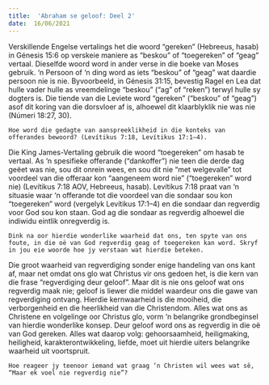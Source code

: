 ```yaml
---
title:  'Abraham se geloof: Deel 2'
date:  16/06/2021
---
```


Verskillende Engelse vertalings het die woord “gereken” (Hebreeus, hasab) in Génesis 15:6 op verskeie maniere as “beskou” of “toegereken” of “geag” vertaal. Dieselfde woord word in ander verse in die boeke van Moses gebruik. ‘n Persoon of ‘n ding word as iets “beskou” of “geag” wat daardie persoon nie is nie. Byvoorbeeld, in Génesis 31:15, bevestig Ragel en Lea dat hulle vader hulle as vreemdelinge “beskou” (“ag” of “reken”) terwyl hulle sy dogters is. Die tiende van die Leviete word “gereken” (“beskou” of “geag”) asof dit koring van die dorsvloer af is, alhoewel dit klaarblyklik nie was nie (Númeri 18:27, 30).

`Hoe word die gedagte van aanspreeklikheid in die konteks van offerandes bewoord? (Levítikus 7:18, Levítikus 17:1–4).`

Die King James-Vertaling gebruik die woord “toegereken” om hasab te vertaal. As ‘n spesifieke offerande (“dankoffer”) nie teen die derde dag geëet was nie, sou dit onrein wees, en sou dit nie “met welgevalle” tot voordeel van die offeraar kon “aangeneem word nie” (“toegereken” word nie) (Levítikus 7:18 AOV, Hebreeus, hasab). Levítikus 7:18 praat van ‘n situasie waar ‘n offerande tot die voordeel van die sondaar sou kon “toegereken” word (vergelyk Levítikus 17:1–4) en die sondaar dan regverdig voor God sou kon staan. God ag die sondaar as regverdig alhoewel die indiwidu eintlik onregverdig is.

`Dink na oor hierdie wonderlike waarheid dat ons, ten spyte van ons foute, in die oë van God regverdig geag of toegereken kan word. Skryf in jou eie woorde hoe jy verstaan wat hierdie beteken.`

Die groot waarheid van regverdiging sonder enige handeling van ons kant af, maar net omdat ons glo wat Christus vir ons gedoen het, is die kern van die frase “regverdiging deur geloof”. Maar dit is nie ons geloof wat ons regverdig maak nie; geloof is liewer die middel waardeur ons die gawe van regverdiging ontvang. Hierdie kernwaarheid is die mooiheid, die verborgenheid en die heerlikheid van die Christendom. Alles wat ons as Christene en volgelinge oor Christus glo, vorm ‘n belangrike grondbeginsel van hierdie wonderlike konsep. Deur geloof word ons as regverdig in die oë van God gereken. Alles wat daarop volg: gehoorsaamheid, heiligmaking, heiligheid, karakterontwikkeling, liefde, moet uit hierdie uiters belangrike waarheid uit voortspruit.

`Hoe reageer jy teenoor iemand wat graag ‘n Christen wil wees wat sê, “Maar ek voel nie regverdig nie”?`